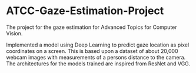 # ATCC-Gaze-Estimation-Project
The project for the gaze estimation for Advanced Topics for Computer Vision.

Implemented a model using Deep Learning to  predict gaze location as pixel coordinates on a screen.
This is based upon a dataset of about 20,000 webcam images with measurements of a persons distance to the camera.
The architectures for the models trained are inspired from ResNet and VGG.
